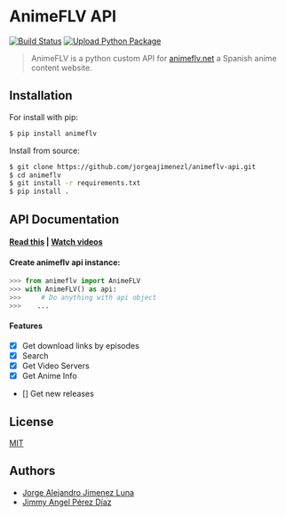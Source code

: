 # AnimeFLV API

[![Build Status](https://github.com/jorgeajimenezl/animeflv-api/actions/workflows/python-package.yml/badge.svg)](https://github.com/jorgeajimenezl/animeflv-api/actions/workflows/python-package.yml)
[![Upload Python Package](https://github.com/jorgeajimenezl/animeflv-api/actions/workflows/python-publish.yml/badge.svg)](https://github.com/jorgeajimenezl/animeflv-api/actions/workflows/python-publish.yml)

> AnimeFLV is a python custom API for [animeflv.net](https://animeflv.net) a Spanish anime content website.

## Installation
For install with pip:
```bash
$ pip install animeflv
```

Install from source:
```bash
$ git clone https://github.com/jorgeajimenezl/animeflv-api.git
$ cd animeflv
$ git install -r requirements.txt
$ pip install .
```

## API Documentation
#### [Read this](https://github.com/jorgeajimenezl/animeflv-api/wiki) | [Watch videos](https://youtube.com)

#### Create animeflv api instance:
```python
>>> from animeflv import AnimeFLV
>>> with AnimeFLV() as api:
>>>     # Do anything with api object
>>>    ...
```

#### Features
- [X] Get download links by episodes
- [X] Search
- [X] Get Video Servers
- [X] Get Anime Info
- [] Get new releases

## License
[MIT](./LICENSE)

## Authors
+ [Jorge Alejandro Jimenez Luna](https://github.com/jorgeajimenezl)
+ [Jimmy Angel Pérez Díaz](https://github.com/JimScope)
